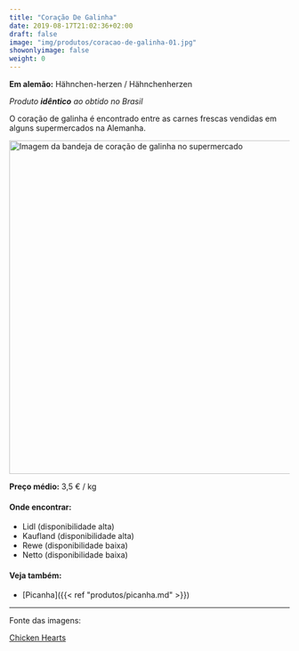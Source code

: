 ```yaml
---
title: "Coração De Galinha"
date: 2019-08-17T21:02:36+02:00
draft: false
image: "img/produtos/coracao-de-galinha-01.jpg"
showonlyimage: false
weight: 0
---
```


<!--more-->

**Em alemão:** Hähnchen-herzen / Hähnchenherzen

_Produto **idêntico** ao obtido no Brasil_

O coração de galinha é encontrado entre as carnes frescas vendidas em alguns supermercados na Alemanha.


<img src="../../img/produtos/coracao-de-galinha-02.jpg" alt="Imagem da bandeja de coração de galinha no supermercado" width="600"/>

**Preço médio:** 3,5 € / kg

#### Onde encontrar:

* Lidl (disponibilidade alta)
* Kaufland (disponibilidade alta)
* Rewe (disponibilidade baixa)
* Netto (disponibilidade baixa)

#### Veja também:

- [Picanha]({{< ref "produtos/picanha.md" >}})

---

Fonte das imagens:

[Chicken Hearts](https://www.flickr.com/photos/spektrograf/8419531634)
